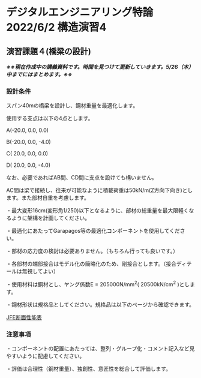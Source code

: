 # デジタルエンジニアリング特論2022/6/2 構造演習4

## 演習課題４(橋梁の設計)

***※※現在作成中の講義資料です。時間を見つけて更新していきます。5/26（木）中までにはまとめます。※※***

### 設計条件

スパン40mの橋梁を設計し、鋼材重量を最適化します。

使用する支点は以下の4点とします。

A(-20.0, 0.0,  0.0)

B(-20.0, 0.0, -4.0)

C( 20.0, 0.0,  0.0)

D( 20.0, 0.0, -4.0)

なお、必要であればAB間、CD間に支点を設けても構いません。

AC間は梁で接続し、往来が可能なように積載荷重は50kN/m(Z方向下向き)とします。また部材自重を考慮します。

・最大変形16cm(変形角1/250)以下となるように、部材の総重量を最大限軽くなるように架構を計画してください。

・最適化にあたってGarapagos等の最適化コンポーネントを使用してください。

・部材の応力度の検討は必要ありません。（もちろん行っても良いです。）

・各部材の端部接合はモデル化の簡略化のため、剛接合とします。（接合ディテールは無視してよい）

・使用材料は鋼材とし、ヤング係数E = 205000N/mm<sup>2</sup>( 20500kN/cm<sup>2</sup> )とします。

・鋼材形状は規格品としてください。規格品は以下のページから確認できます。

[JFE断面性能表](https://www.jfe-steel.co.jp/products/building/assets/pdf/binran/binran_chapter05.pdf)

### 注意事項

・コンポーネントの配置にあたっては、整列・グループ化・コメント記入など見やすいように配慮してください。

・評価は合理性（鋼材重量）、独創性、意匠性を総合して評価します。



